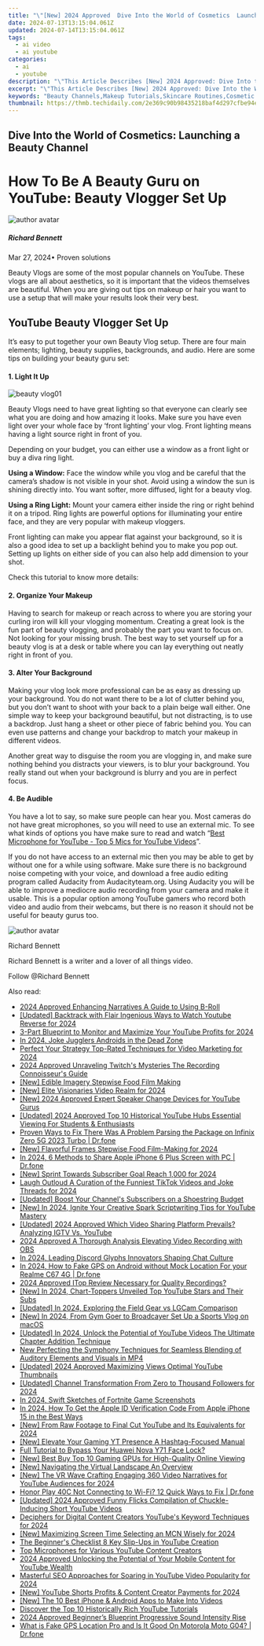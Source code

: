 ```yaml
---
title: "\"[New] 2024 Approved  Dive Into the World of Cosmetics  Launching a Beauty Channel\""
date: 2024-07-13T13:15:04.061Z
updated: 2024-07-14T13:15:04.061Z
tags:
  - ai video
  - ai youtube
categories:
  - ai
  - youtube
description: "\"This Article Describes [New] 2024 Approved: Dive Into the World of Cosmetics: Launching a Beauty Channel\""
excerpt: "\"This Article Describes [New] 2024 Approved: Dive Into the World of Cosmetics: Launching a Beauty Channel\""
keywords: "Beauty Channels,Makeup Tutorials,Skincare Routines,Cosmetic Shows,Eye Cream Guide,Lip Product Review,Nail Care Secrets"
thumbnail: https://thmb.techidaily.com/2e369c90b98435218baf4d297cfbe94e377c61af5c1d1c6b298751c3dd981af2.jpg
---
```


## Dive Into the World of Cosmetics: Launching a Beauty Channel

# How To Be A Beauty Guru on YouTube: Beauty Vlogger Set Up

![author avatar](https://images.wondershare.com/filmora/article-images/richard-bennett.jpg)

##### Richard Bennett

 Mar 27, 2024• Proven solutions

Beauty Vlogs are some of the most popular channels on YouTube. These vlogs are all about aesthetics, so it is important that the videos themselves are beautiful. When you are giving out tips on makeup or hair you want to use a setup that will make your results look their very best.

## YouTube Beauty Vlogger Set Up

It’s easy to put together your own Beauty Vlog setup. There are four main elements; lighting, beauty supplies, backgrounds, and audio. Here are some tips on building your beauty guru set:

#### 1\. Light It Up

![beauty vlog01](https://images.wondershare.com/filmora/article-images/beauty-vlog01.JPG)

Beauty Vlogs need to have great lighting so that everyone can clearly see what you are doing and how amazing it looks. Make sure you have even light over your whole face by ‘front lighting’ your vlog. Front lighting means having a light source right in front of you.

Depending on your budget, you can either use a window as a front light or buy a diva ring light.

**Using a Window:**  Face the window while you vlog and be careful that the camera’s shadow is not visible in your shot. Avoid using a window the sun is shining directly into. You want softer, more diffused, light for a beauty vlog.

**Using a Ring Light:**  Mount your camera either inside the ring or right behind it on a tripod. Ring lights are powerful options for illuminating your entire face, and they are very popular with makeup vloggers.

Front lighting can make you appear flat against your background, so it is also a good idea to set up a backlight behind you to make you pop out. Setting up lights on either side of you can also help add dimension to your shot.

Check this tutorial to know more details:

#### 2\. Organize Your Makeup

Having to search for makeup or reach across to where you are storing your curling iron will kill your vlogging momentum. Creating a great look is the fun part of beauty vlogging, and probably the part you want to focus on. Not looking for your missing brush. The best way to set yourself up for a beauty vlog is at a desk or table where you can lay everything out neatly right in front of you.

#### 3\. Alter Your Background

Making your vlog look more professional can be as easy as dressing up your background. You do not want there to be a lot of clutter behind you, but you don’t want to shoot with your back to a plain beige wall either. One simple way to keep your background beautiful, but not distracting, is to use a backdrop. Just hang a sheet or other piece of fabric behind you. You can even use patterns and change your backdrop to match your makeup in different videos.

Another great way to disguise the room you are vlogging in, and make sure nothing behind you distracts your viewers, is to blur your background. You really stand out when your background is blurry and you are in perfect focus.

#### 4\. Be Audible

You have a lot to say, so make sure people can hear you. Most cameras do not have great microphones, so you will need to use an external mic. To see what kinds of options you have make sure to read and watch “[Best Microphone for YouTube - Top 5 Mics for YouTube Videos](https://tools.techidaily.com/wondershare/filmora/download/)”.

If you do not have access to an external mic then you may be able to get by without one for a while using software. Make sure there is no background noise competing with your voice, and download a free audio editing program called Audacity from Audacityteam.org. Using Audacity you will be able to improve a mediocre audio recording from your camera and make it usable. This is a popular option among YouTube gamers who record both video and audio from their webcams, but there is no reason it should not be useful for beauty gurus too.

![author avatar](https://images.wondershare.com/filmora/article-images/richard-bennett.jpg)

Richard Bennett

Richard Bennett is a writer and a lover of all things video.

Follow @Richard Bennett


<ins class="adsbygoogle"
     style="display:block"
     data-ad-format="autorelaxed"
     data-ad-client="ca-pub-7571918770474297"
     data-ad-slot="1223367746"></ins>



<ins class="adsbygoogle"
     style="display:block"
     data-ad-client="ca-pub-7571918770474297"
     data-ad-slot="8358498916"
     data-ad-format="auto"
     data-full-width-responsive="true"></ins>



<span class="atpl-alsoreadstyle">Also read:</span>
<div><ul>
<li><a href="https://fox-http.techidaily.com/2024-approved-enhancing-narratives-a-guide-to-using-b-roll/"><u>2024 Approved  Enhancing Narratives  A Guide to Using B-Roll</u></a></li>
<li><a href="https://youtube-sure.techidaily.com/ed-backtrack-with-flair-ingenious-ways-to-watch-youtube-reverse-for-2024/"><u>[Updated] Backtrack with Flair  Ingenious Ways to Watch Youtube Reverse for 2024</u></a></li>
<li><a href="https://youtube-sure.techidaily.com/t-blueprint-to-monitor-and-maximize-your-youtube-profits-for-2024/"><u>3-Part Blueprint to Monitor and Maximize Your YouTube Profits for 2024</u></a></li>
<li><a href="https://extra-skills.techidaily.com/in-2024-joke-jugglers-androids-in-the-dead-zone/"><u>In 2024, Joke Jugglers  Androids in the Dead Zone</u></a></li>
<li><a href="https://youtube-sure.techidaily.com/ct-your-strategy-top-rated-techniques-for-video-marketing-for-2024/"><u>Perfect Your Strategy  Top-Rated Techniques for Video Marketing for 2024</u></a></li>
<li><a href="https://visual-screen-recording.techidaily.com/2024-approved-unraveling-twitchs-mysteries-the-recording-connoisseurs-guide/"><u>2024 Approved  Unraveling Twitch's Mysteries  The Recording Connoisseur's Guide</u></a></li>
<li><a href="https://youtube-sure.techidaily.com/dible-imagery-stepwise-food-film-making/"><u>[New] Edible Imagery  Stepwise Food Film Making</u></a></li>
<li><a href="https://youtube-sure.techidaily.com/lite-visionaries-video-realm-for-2024/"><u>[New] Elite Visionaries  Video Realm for 2024</u></a></li>
<li><a href="https://youtube-zero.techidaily.com/024-approved-expert-speaker-change-devices-for-youtube-gurus/"><u>[New] 2024 Approved  Expert Speaker Change Devices for YouTube Gurus</u></a></li>
<li><a href="https://youtube-sure.techidaily.com/ed-2024-approved-top-10-historical-youtube-hubs-essential-viewing-for-students-and-enthusiasts/"><u>[Updated] 2024 Approved  Top 10 Historical YouTube Hubs  Essential Viewing For Students & Enthusiasts</u></a></li>
<li><a href="https://howto.techidaily.com/proven-ways-to-fix-there-was-a-problem-parsing-the-package-on-infinix-zero-5g-2023-turbo-drfone-by-drfone-fix-android-problems-fix-android-problems/"><u>Proven Ways to Fix There Was A Problem Parsing the Package on Infinix Zero 5G 2023 Turbo | Dr.fone</u></a></li>
<li><a href="https://youtube-sure.techidaily.com/lavorful-frames-stepwise-food-film-making-for-2024/"><u>[New] Flavorful Frames  Stepwise Food Film-Making for 2024</u></a></li>
<li><a href="https://screen-mirror.techidaily.com/in-2024-6-methods-to-share-apple-iphone-6-plus-screen-with-pc-drfone-by-drfone-ios/"><u>In 2024, 6 Methods to Share Apple iPhone 6 Plus Screen with PC | Dr.fone</u></a></li>
<li><a href="https://youtube-sure.techidaily.com/print-towards-subscriber-goal-reach-1000-for-2024/"><u>[New] Sprint Towards Subscriber Goal  Reach 1,000 for 2024</u></a></li>
<li><a href="https://tiktok-video-recordings.techidaily.com/laugh-outloud-a-curation-of-the-funniest-tiktok-videos-and-joke-threads-for-2024/"><u>Laugh Outloud  A Curation of the Funniest TikTok Videos and Joke Threads for 2024</u></a></li>
<li><a href="https://youtube-sure.techidaily.com/ed-boost-your-channels-subscribers-on-a-shoestring-budget/"><u>[Updated] Boost Your Channel's Subscribers on a Shoestring Budget</u></a></li>
<li><a href="https://youtube-sure.techidaily.com/n-2024-ignite-your-creative-spark-scriptwriting-tips-for-youtube-mastery/"><u>[New] In 2024, Ignite Your Creative Spark  Scriptwriting Tips for YouTube Mastery</u></a></li>
<li><a href="https://youtube-sure.techidaily.com/ed-2024-approved-which-video-sharing-platform-prevails-analyzing-igtv-vs-youtube/"><u>[Updated] 2024 Approved  Which Video Sharing Platform Prevails? Analyzing IGTV Vs. YouTube</u></a></li>
<li><a href="https://video-capture.techidaily.com/2024-approved-a-thorough-analysis-elevating-video-recording-with-obs/"><u>2024 Approved  A Thorough Analysis  Elevating Video Recording with OBS</u></a></li>
<li><a href="https://discord-videos.techidaily.com/in-2024-leading-discord-glyphs-innovators-shaping-chat-culture/"><u>In 2024, Leading Discord Glyphs  Innovators Shaping Chat Culture</u></a></li>
<li><a href="https://android-location.techidaily.com/in-2024-how-to-fake-gps-on-android-without-mock-location-for-your-realme-c67-4g-drfone-by-drfone-virtual/"><u>In 2024, How to Fake GPS on Android without Mock Location For your Realme C67 4G | Dr.fone</u></a></li>
<li><a href="https://remote-screen-capture.techidaily.com/2024-approved-itop-review-necessary-for-quality-recordings/"><u>2024 Approved  ITop Review  Necessary for Quality Recordings?</u></a></li>
<li><a href="https://youtube-sure.techidaily.com/n-2024-chart-toppers-unveiled-top-youtube-stars-and-their-subs/"><u>[New] In 2024, Chart-Toppers Unveiled  Top YouTube Stars and Their Subs</u></a></li>
<li><a href="https://fox-http.techidaily.com/updated-in-2024-exploring-the-field-gear-vs-lgcam-comparison/"><u>[Updated] In 2024, Exploring the Field  Gear vs LGCam Comparison</u></a></li>
<li><a href="https://youtube-sure.techidaily.com/n-2024-from-gym-goer-to-broadcayer-set-up-a-sports-vlog-on-macos/"><u>[New] In 2024, From Gym Goer to Broadcayer  Set Up a Sports Vlog on macOS</u></a></li>
<li><a href="https://youtube-sure.techidaily.com/ed-in-2024-unlock-the-potential-of-youtube-videos-the-ultimate-chapter-addition-technique/"><u>[Updated] In 2024, Unlock the Potential of YouTube Videos  The Ultimate Chapter Addition Technique</u></a></li>
<li><a href="https://sound-tweaking.techidaily.com/new-perfecting-the-symphony-techniques-for-seamless-blending-of-auditory-elements-and-visuals-in-mp4/"><u>New Perfecting the Symphony Techniques for Seamless Blending of Auditory Elements and Visuals in MP4</u></a></li>
<li><a href="https://youtube-sure.techidaily.com/ed-2024-approved-maximizing-views-optimal-youtube-thumbnails/"><u>[Updated] 2024 Approved  Maximizing Views  Optimal YouTube Thumbnails</u></a></li>
<li><a href="https://youtube-sure.techidaily.com/ed-channel-transformation-from-zero-to-thousand-followers-for-2024/"><u>[Updated] Channel Transformation  From Zero to Thousand Followers for 2024</u></a></li>
<li><a href="https://youtube-stream.techidaily.com/in-2024-swift-sketches-of-fortnite-game-screenshots/"><u>In 2024, Swift Sketches of Fortnite Game Screenshots</u></a></li>
<li><a href="https://apple-account.techidaily.com/in-2024-how-to-get-the-apple-id-verification-code-from-apple-iphone-15-in-the-best-ways-by-drfone-ios/"><u>In 2024, How To Get the Apple ID Verification Code From Apple iPhone 15 in the Best Ways</u></a></li>
<li><a href="https://youtube-sure.techidaily.com/rom-raw-footage-to-final-cut-youtube-and-its-equivalents-for-2024/"><u>[New] From Raw Footage to Final Cut  YouTube and Its Equivalents for 2024</u></a></li>
<li><a href="https://youtube-sure.techidaily.com/levate-your-gaming-yt-presence-a-hashtag-focused-manual/"><u>[New] Elevate Your Gaming YT Presence  A Hashtag-Focused Manual</u></a></li>
<li><a href="https://android-unlock.techidaily.com/full-tutorial-to-bypass-your-huawei-nova-y71-face-lock-by-drfone-android/"><u>Full Tutorial to Bypass Your Huawei Nova Y71 Face Lock?</u></a></li>
<li><a href="https://youtube-sure.techidaily.com/est-buy-top-10-gaming-gpus-for-high-quality-online-viewing/"><u>[New] Best Buy  Top 10 Gaming GPUs for High-Quality Online Viewing</u></a></li>
<li><a href="https://extra-approaches.techidaily.com/new-navigating-the-virtual-landscape-an-overview/"><u>[New] Navigating the Virtual Landscape  An Overview</u></a></li>
<li><a href="https://youtube-sure.techidaily.com/he-vr-wave-crafting-engaging-360-video-narratives-for-youtube-audiences-for-2024/"><u>[New] The VR Wave  Crafting Engaging 360 Video Narratives for YouTube Audiences for 2024</u></a></li>
<li><a href="https://change-location.techidaily.com/honor-play-40c-not-connecting-to-wi-fi-12-quick-ways-to-fix-drfone-by-drfone-fix-android-problems-fix-android-problems/"><u>Honor Play 40C Not Connecting to Wi-Fi? 12 Quick Ways to Fix | Dr.fone</u></a></li>
<li><a href="https://youtube-sure.techidaily.com/ed-2024-approved-funny-flicks-compilation-of-chuckle-inducing-short-youtube-videos/"><u>[Updated] 2024 Approved  Funny Flicks  Compilation of Chuckle-Inducing Short YouTube Videos</u></a></li>
<li><a href="https://youtube-sure.techidaily.com/hers-for-digital-content-creators-youtubes-keyword-techniques-for-2024/"><u>Deciphers for Digital Content Creators  YouTube's Keyword Techniques for 2024</u></a></li>
<li><a href="https://youtube-sure.techidaily.com/aximizing-screen-time-selecting-an-mcn-wisely-for-2024/"><u>[New] Maximizing Screen Time  Selecting an MCN Wisely for 2024</u></a></li>
<li><a href="https://youtube-sure.techidaily.com/eginners-checklist-8-key-slip-ups-in-youtube-creation/"><u>The Beginner's Checklist  8 Key Slip-Ups in YouTube Creation</u></a></li>
<li><a href="https://youtube-sure.techidaily.com/icrophones-for-various-youtube-content-creators/"><u>Top Microphones for Various YouTube Content Creators</u></a></li>
<li><a href="https://youtube-sure.techidaily.com/approved-unlocking-the-potential-of-your-mobile-content-for-youtube-wealth/"><u>2024 Approved  Unlocking the Potential of Your Mobile Content for YouTube Wealth</u></a></li>
<li><a href="https://youtube-help.techidaily.com/masterful-seo-approaches-for-soaring-in-youtube-video-popularity-for-2024/"><u>Masterful SEO Approaches for Soaring in YouTube Video Popularity for 2024</u></a></li>
<li><a href="https://youtube-sure.techidaily.com/outube-shorts-profits-and-content-creator-payments-for-2024/"><u>[New] YouTube Shorts Profits & Content Creator Payments for 2024</u></a></li>
<li><a href="https://youtube-sure.techidaily.com/he-10-best-iphone-and-android-apps-to-make-into-videos/"><u>[New] The 10 Best iPhone & Android Apps to Make Into Videos</u></a></li>
<li><a href="https://youtube-sure.techidaily.com/ver-the-top-10-historically-rich-youtube-tutorials/"><u>Discover the Top 10 Historically Rich YouTube Tutorials</u></a></li>
<li><a href="https://article-helps.techidaily.com/2024-approved-beginners-blueprint-progressive-sound-intensity-rise/"><u>2024 Approved  Beginner’s Blueprint  Progressive Sound Intensity Rise</u></a></li>
<li><a href="https://fake-location.techidaily.com/what-is-fake-gps-location-pro-and-is-it-good-on-motorola-moto-g04-drfone-by-drfone-virtual-android/"><u>What is Fake GPS Location Pro and Is It Good On Motorola Moto G04? | Dr.fone</u></a></li>
</ul></div>
